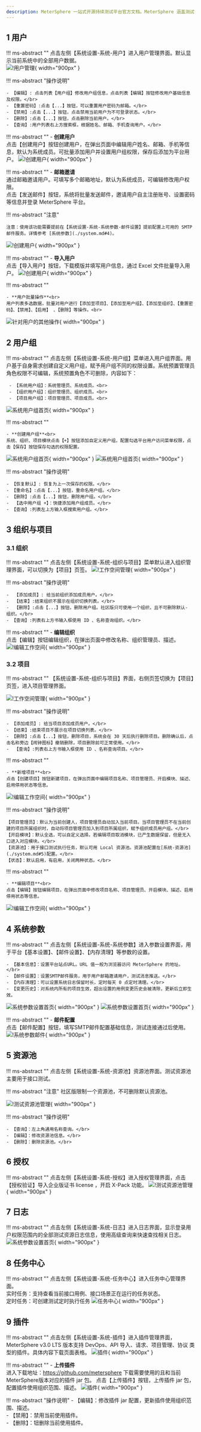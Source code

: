 ```yaml
---
description: MeterSphere 一站式开源持续测试平台官方文档。MeterSphere 涵盖测试管理、接口测试、UI 测试和性能测试等功能，全面兼容 JMeter、Selenium 等主流开源标准，有效助力开发和测试团队充分利用云弹性进行高度可 扩展的自动化测试，加速高质量的软件交付。
---
```


## 1 用户
!!! ms-abstract ""
    点击左侧【系统设置-系统-用户】进入用户管理界面。默认显示当前系统中的全部用户数据。</br>
![!用户管理](../../img/system_management/系统用户.png){ width="900px" }

!!! ms-abstract "操作说明"

    - 【编辑】: 点击列表【用户组】修改用户组信息，点击列表【编辑】按钮修改用户基础信息及权限。</br>
    - 【重置密码】:点击【...】按钮，可以重置用户密码为邮箱。</br>
    - 【禁用】:点击【...】按钮，点击禁用当前用户为不可登录状态。</br>
    - 【删除】:点击【...】按钮，点击删除当前用户。</br>
    - 【查询】:用户列表右上方搜索框，根据姓名、邮箱、手机查询用户。</br>


!!! ms-abstract ""
    - **创建用户**<br>
    点击【创建用户】按钮创建用户，在弹出页面中编辑用户姓名、邮箱、手机等信息，默认为系统成员。可批量添加用户并设置用户组权限，保存后添加为平台用户。
![!创建用户](../../img/system_management/新增用户.png){ width="900px" }

!!! ms-abstract ""
    - **邮箱邀请**<br>
    通过邮箱邀请用户。可填写多个邮箱地址，默认为系统成员，可编辑修改用户权限。<br>点击【发送邮件】按钮，系统将批量发送邮件，邀请用户自主注册账号、设置密码等信息并登录 MeterSphere 平台。


!!! ms-abstract "注意"

    注意：使用该功能需要提前在【系统设置-系统-系统参数-邮件设置】提前配置上可用的 SMTP 邮件服务。详情参考 [系统参数](./system.md#4)。
![!创建用户](../../img/system_management/邮箱邀请.png){ width="900px" }

!!! ms-abstract ""
    - **导入用户**<br>
    点击【导入用户】按钮，下载模版并填写用户信息，通过 Excel 文件批量导入用户。
![!创建用户](../../img/system_management/导入用户.png){ width="900px" }



!!! ms-abstract ""

    - **用户批量操作**<br>
    用户列表多选数据，批量对用户进行【添加至项目】、【添加至用户组】、【添加至组织】、【重置密码】、【禁用】、【启用】 、【删除】等操作。<br>
![针对用户的其他操作](../../img/system_management/用户批量操作.png){ width="900px" }





## 2 用户组
!!! ms-abstract ""
    点击左侧【系统设置-系统-用户组】菜单进入用户组界面。用户基于自身需求创建自定义用户组，赋予用户组不同的权限设置。系统预置管理员角色权限不可编辑，系统预置角色不可删除，内容如下：</br>

     - 【系统用户组】：系统管理员、系统成员。<br>
     - 【组织用户组】：组织管理员、组织成员。<br>
     - 【项目用户组】：项目管理员、项目成员。<br>
    
![系统用户组首页](../../img/system_management/预置管理员.png){ width="900px" }

!!! ms-abstract ""

    - **创建用户组**<br>
    系统、组织、项目模块点击【+】按钮添加自定义用户组，配置勾选平台用户访问菜单权限，点击【保存】按钮保存勾选的权限配置。
    
![系统用户组首页](../../img/system_management/添加用户组.png){ width="900px" }
![系统用户组首页](../../img/system_management/添加自定义用户组.png){ width="900px" }

!!! ms-abstract "操作说明"

    - 【恢复默认】: 恢复为上一次保存的权限。</br>
    - 【重命名】:点击【...】按钮，重命名用户组。</br>
    - 【删除】:点击【...】按钮，删除用户组。</br>
    -  【选中用户组 +】：快捷添加用户组成员。</br>
    - 【查询】:列表左上方输入框搜索用户组。</br>



## 3 组织与项目
### 3.1 组织
!!! ms-abstract ""
    点击左侧【系统设置-系统-组织与项目】菜单默认进入组织管理界面，可以切换为【项目】页签。
![!工作空间管理](../../img/system_management/默认组织.png){ width="900px" }

!!! ms-abstract "操作说明"

    -  【添加成员】: 给当前组织添加成员用户。</br>
    -  【结束】:结束组织不展示在组织切换列表。</br>
    -  【删除】:点击【...】按钮，删除用户组。社区版只可使用一个组织，且不可删除默认- 组织。</br>
    - 【查询】:列表右上方书输入框使用 ID 、名称查询组织。</br>




!!! ms-abstract ""
    - **编辑组织**<br>
    点击【编辑】按钮编辑组织，在弹出页面中修改名称、组织管理员、描述。
![!编辑工作空间](../../img/system_management/编辑组织.png){ width="900px" }



### 3.2 项目
!!! ms-abstract ""
    【系统设置-系统-组织与项目】界面，右侧页签切换为【项目】页签，进入项目管理界面。
    
![!工作空间管理](../../img/system_management/组织项目切换.png){ width="900px" }

!!! ms-abstract "操作说明"

    - 【添加成员】: 给当项目添加成员用户。</br>
    - 【结束】:结束项目不展示在项目切换列表。</br>
    - 【删除】:点击【...】按钮，删除项目，系统会在 30 天后执行删除项目。删除确认后，点击名称旁边【闹钟图标】撤销删除，项目删除前可正常使用。</br>
    -  【查询】:列表右上方书输入框使用 ID 、名称查询项目。</br>


!!! ms-abstract ""

    - **新增项目**<br>
    点击【创建项目】按钮新建项目，在弹出页面中编辑项目名称、项目管理员、开启模块、描述、启用停用状态等信息。
![!编辑工作空间](../../img/system_management/创建项目.png){ width="900px" }


!!! ms-abstract "操作说明"

    【项目管理员】：默认为当前创建人，项目管理员自动加入当前项目。当项目管理员不在当前创建的项目所属组织时，自动将项目管理员加入到项目所属组织，赋予组织成员用户组。</br>
    【开启模块】：默认全选，可以自定义选择。若编辑项目取消模块，已产生数据保留，但是无入口进入对应模块。</br>
    【资源池】：用于接口测试执行任务，默认可用 Local 资源池。资源池配置在[系统-资源池](./system.md#5)配置。</br>
    【状态】：默认启用，有启用，关闭两种状态。</br>

!!! ms-abstract ""

    - **编辑项目**<br>
    点击【编辑】按钮编辑项目，在弹出页面中修改项目名称、项目管理员、开启模块、描述、启用停用状态等信息。
![!编辑工作空间](../../img/system_management/编辑项目.png){ width="900px" }





## 4 系统参数
!!! ms-abstract ""
    点击左侧【系统设置-系统-系统参数】进入参数设置界面，用于平台【基本设置】、【邮件设置】、【内存清理】等参数的设置。</br>

    - 【基本信息】：设置平台站点URL。URL 值一般为浏览器访问 MeterSphere 的地址。</br>
    - 【邮件设置】：设置SMTP邮件服务，用于用户邮箱邀请用户，测试消息推送。</br>
    - 【内存清理】：可以设置系统日志保留时长，定时每天 0 点定时清理。</br>
    - 【变更历史】：对系统内所有的项目生效，超出设置的用例变更历史会被清除，更新后立即生效。
![系统参数设置首页](../../img/system_management/系统设置.png){ width="900px" }
![系统参数设置首页](../../img/system_management/系统参数内存清理.png){ width="900px" }

!!! ms-abstract ""
    - **邮件配置**<br>
    点击【邮件配置】按钮，填写SMTP邮件配置基础信息，测试连接通过后使用。
![!系统参数邮件](../../img/system_management/系统参数邮件配置.png){ width="900px" }



## 5 资源池
!!! ms-abstract ""
    点击左侧【系统设置-系统-资源池】资源池界面。测试资源池主要用于接口测试。

!!! ms-abstract "注意"
    社区版限制一个资源池，不可删除默认资源池。

    
![!测试资源池管理](../../img/system_management/资源池页面.png){ width="900px" }

!!! ms-abstract "操作说明"

    - 【查询】：左上角通用名称查询。</br>
    - 【编辑】：修改资源池信息。</br>
    - 【删除】：删除资源池。</br>




## 6 授权
!!! ms-abstract ""
    点击左侧【系统设置-系统-授权】进入授权管理界面，点击【授权验证】导入企业版证书 license ，开启 X-Pack 功能。
![!测试资源池管理](../../img/system_management/授权.png){ width="900px" }


<!--
### 4.2 创建 Kubernetes 资源池 (X-Pack)
!!! ms-abstract ""
    点击【创建资源池】按钮，在弹出的界面中为新建资源池编辑名称、描述等相关信息，【类型】选择【Kubernetes】，填写相应的配置信息，并支持设定资源池最大并发数量或最大线程数量。
![!创建K8S资源池](../../img/system_management/系统下创建K8S资源池.png){ width="900px" }

!!! ms-abstract ""
    获取 Master URL，输入 kubectl describe svc kubernetes 可获得 Endpoints 地址<br>
    获取 Token，需要有 k8s 集群环境，之后创建好 SA 和 token，命令如下
    ```
    # 1 创建 namespaces
    kubectl create namespace metersphere
    # 2 创建 SA
    kubectl create serviceaccount ms -n metersphere
    # 3 创建 namespace 授权 SA
    kubectl create clusterrolebinding ms --clusterrole=admin --serviceaccount=metersphere:ms -n metersphere
    # 4 查询 SA token
    kubectl describe sa/ms -n metersphere
    kubectl describe secrets -n metersphere ms-token-xxxx
    ```
!!! ms-abstract ""
    Namespace 可以进行自定义，在 k8s 集群上创建自定义的 Namespace
    ```
    kubectl create ns ms-pool
    ```
!!! ms-abstract ""
    下载 deployment.yaml 上传到 k8s 集群服务器上，输入命令使其生效后，输入命令查询自定义 Namespace 下的 ms-node-controller 是否正常起来
    ```
    # 使 deployment.yaml 生效
    kubectl apply -f deployment.yaml -n ms-pool
    # 查询 ms-node-controller 服务
    kubectl get all -n ms-pool
    ```
![!创建K8S资源池](../../img/system_management/下载yaml文件.png){ width="900px" }

!!! ms-abstract ""
    Deploy Name 使用默认的 ms-node-controller 就行，不需要更改。<br>
    配置完成后，点击确定即可。在资源池列表中有该资源池，在性能测试页面-压力配置处也可以看到该资源池。
![!创建K8S资源池](../../img/system_management/k8s资源池配置完成.png){ width="900px" }

![!创建K8S资源池](../../img/system_management/k8s列表显示.png){ width="900px" }

-->


## 7 日志
!!! ms-abstract ""
    点击左侧【系统设置-系统-日志】进入日志界面，显示登录用户权限范围内的全部测试资源日志信息，使用高级查询来快速查找相关日志。
![系统参数设置首页](../../img/system_management/系统设置日志.png){ width="900px" }

<!--
### 5.3 LDAP 设置
!!! ms-abstract ""
    切换至【LDAP设置】标签，点击【编辑】按钮配置 LDAP 登录相关参数。
![配置ldap](../../img/system_management/配置ldap.png){ width="900px" }

!!! ms-abstract "选项"
    * 【LDAP地址】：ldap://serveurl:389 或 ldaps://serveurl:636
    * 【绑定DN】：cn=administrator,cn=Users,dc=metersphere,dc=com
    * 【用户OU】：ou=metersphere,dc=metersphere,dc=com
    * 【用户过滤器】：sAMAccountName={0}
    * 【LDAP属性映射】：{"username":"sAMAccountName","name":"cn","email":"mail"}

!!! ms-abstract "选项说明"
    * 【OU】：同级多OU用｜分割
    * 【用户过滤器】：根据规则到 用户OU 里面去检索用户，可能的选项为 (uid={0}) 或 (sAMAccountName={0}) 或 (cn={0}) 
    * 【LDAP属性映射】：{"username":"sAMAccountName","name":"cn","email":"mail","phone":"phone"}，username,name,email 三项不可修改删除, phone 属性可选
    * 【启用LDAP认证】：启用后登录页显示 LDAP 登录选项

!!! ms-abstract "注意"
    用户过滤器用什么筛选, LDAP 属性映射字段要与其一致, 过滤器用 sAMAccountName, LDAP属性映射也要用 sAMAccountName

!!! ms-abstract ""    
    启用 LDAP 认证后，登录页会新增 LDAP 登录选项。
![ldap登录](../../img/system_management/ldap登录.png){ width="900px" }-->


## 8 任务中心
!!! ms-abstract ""
    点击左侧【系统设置-系统-任务中心】进入任务中心管理界面。<br>
    实时任务：支持查看当前接口用例、接口场景正在运行的任务状态。<br>
    定时任务：可创建测试定时执行任务
   ![任务中心](../../img/system_management/任务中心.png){ width="900px" }

## 9 插件
!!! ms-abstract ""
    点击左侧【系统设置-系统-插件】进入插件管理界面，MeterSphere v3.0 LTS 版本支持 DevOps、API 导入、请求、项目管理、协议 类型的插件。具体内容下载页面表格。
![插件](../../img/system_management/插件.png){ width="900px" }

!!! ms-abstract ""
    - **上传插件**<br>
    进入下载地址：https://github.com/metersphere 下载需要使用的且和当前MeterSphere版本对应的插件 jar 包。
    点击【上传插件】按钮，上传插件 jar 包，配置插件使用组织范围、描述。
![插件](../../img/system_management/上传插件.png){ width="900px" }


!!! ms-abstract "操作说明"
    - 【编辑】：修改插件 jar 配置，更新插件使用组织范围、描述。</br>
    - 【禁用】：禁用当前使用插件。</br>
    - 【删除】：钮删除当前使用插件。</br>
